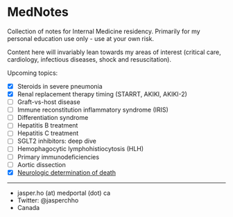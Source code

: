 # MedNotes

Collection of notes for Internal Medicine residency. Primarily for my personal education use only - use at your own risk. 

Content here will invariably lean towards my areas of interest (critical care, cardiology, infectious diseases, shock and resuscitation).

Upcoming topics:

- [x] Steroids in severe pneumonia
- [x] Renal replacement therapy timing (STARRT, AKIKI, AKIKI-2)
- [ ] Graft-vs-host disease
- [ ] Immune reconstitution inflammatory syndrome (IRIS)
- [ ] Differentiation syndrome
- [ ] Hepatitis B treatment
- [ ] Hepatitis C treatment
- [ ] SGLT2 inhibitors: deep dive
- [ ] Hemophagocytic lymphohistiocytosis (HLH)
- [ ] Primary immunodeficiencies
- [ ] Aortic dissection
- [x] [Neurologic determination of death](Critical%20Care/Neuro%20Critical%20Care/Determination%20of%20Death.md)

---
- jasper.ho (at) medportal (dot) ca
- Twitter: @jasperchho
- Canada
